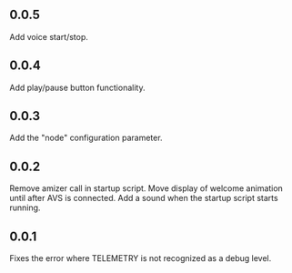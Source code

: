 0.0.5
-----
Add voice start/stop.

0.0.4
-----
Add play/pause button functionality.

0.0.3
-----
Add the "node" configuration parameter.

0.0.2
-----
Remove amizer call in startup script.
Move display of welcome animation until after AVS is connected.
Add a sound when the startup script starts running.

0.0.1
-----
Fixes the error where TELEMETRY is not recognized as a debug level.
